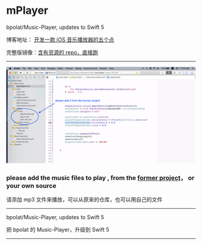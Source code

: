# mPlayer
bpolat/Music-Player, updates to Swift 5





博客地址： [开发一款 iOS 音乐播放器的五个点](https://juejin.im/post/5d596257f265da03ae7873da)


完整版镜像：[含有资源的 repo，直接跑](https://dev.tencent.com/u/dengjiangzhou/p/Obj_C_launch/git/tree/mPlayer)

<hr>

<img src="imgs/one.png">

### please add the music files to play , from the [former project](https://github.com/bpolat/Music-Player)， or your own source

请添加 mp3 文件来播放，可以从原来的仓库，也可以用自己的文件

<hr>


bpolat/Music-Player, updates to Swift 5

把 bpolat 的 Music-Player，升级到  Swift 5

<hr>


